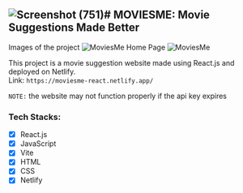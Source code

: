 ![Screenshot (751)](https://github.com/sheikhnihal/moviesme/assets/163961091/e02331be-be3f-487a-9783-952ee92aed8d)# MOVIESME: Movie Suggestions Made Better
---

Images of the project
![MoviesMe Home Page](https://github.com/sheikhnihal/moviesme/assets/163961091/b3d08c0c-add4-48ca-a5ad-97c15e7457a6)
![MoviesMe](https://github.com/sheikhnihal/moviesme/assets/163961091/fba22a67-c0ed-4eec-9822-b573d9a0728c)


This project is a movie suggestion website made using React.js and deployed on Netlify.
<br>
Link: `https://moviesme-react.netlify.app/`

`NOTE:` the website may not function properly if the api key expires

### Tech Stacks:
- [x] React.js
- [x] JavaScript
- [x] Vite
- [x] HTML
- [x] CSS
- [x] Netlify
